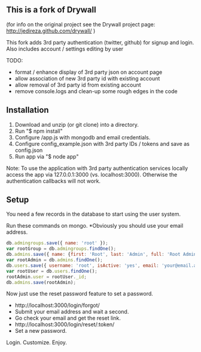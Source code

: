 This is a fork of Drywall
------------

(for info on the original project see the Drywall project page: http://jedireza.github.com/drywall/ )

This fork adds 3rd party authentication (twitter, github) for signup and login.
Also includes account / settings editing by user

TODO:
- format / enhance display of 3rd party json on account page
- allow association of new 3rd party id with existing account
- allow removal of 3rd party id from existing account
- remove console.logs and clean-up some rough edges in the code 


Installation
------------

 1. Download and unzip (or git clone) into a directory.
 2. Run "$ npm install"
 3. Configure /app.js with mongodb and email credentials.
 4. Configure config_example.json with 3rd party IDs / tokens and save as config.json
 5. Run app via "$ node app"

Note: To use the application with 3rd party authentication services locally access the app via 127.0.0.1:3000 (vs. localhost:3000). Otherwise the authentication callbacks will not work.

Setup
------------

You need a few records in the database to start using the user system.

Run these commands on mongo. *Obviously you should use your email address.

```js
db.admingroups.save({ name: 'root' });
var rootGroup = db.admingroups.findOne();
db.admins.save({ name: {first: 'Root', last: 'Admin', full: 'Root Admin'}, groups: [rootGroup._id] });
var rootAdmin = db.admins.findOne();
db.users.save({ username: 'root', isActive: 'yes', email: 'your@email.addy', roles: {admin: rootAdmin._id} });
var rootUser = db.users.findOne();
rootAdmin.user = rootUser._id;
db.admins.save(rootAdmin);
```

Now just use the reset password feature to set a password.

 * http://localhost:3000/login/forgot/
 * Submit your email address and wait a second.
 * Go check your email and get the reset link.
 * http://localhost:3000/login/reset/:token/
 * Set a new password.

Login. Customize. Enjoy.
